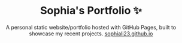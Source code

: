 <!-- PROJECT LOGO -->
<br />
<p align="center">
  <h1 align="center">Sophia's Portfolio ✨</h1>

  <p align="center">
    A personal static website/portfolio hosted with GitHub Pages, built to showcase my recent projects.
    <a href="https://sophiali23.github.io">sophiali23.github.io</a>
    <br />
  </p>
</p>
